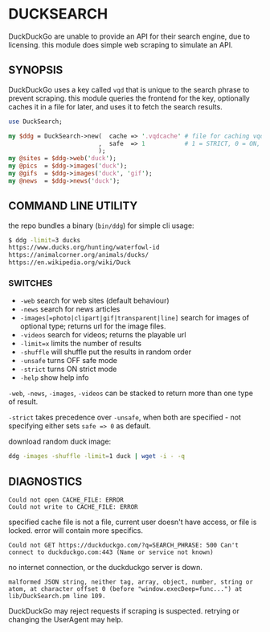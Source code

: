 # DUCKSEARCH

DuckDuckGo are unable to provide an API for their search engine, due to
licensing. this module does simple web scraping to simulate an API.

## SYNOPSIS

DuckDuckGo uses a key called `vqd` that is unique to the search phrase to
prevent scraping. this module queries the frontend for the key, optionally
caches it in a file for later, and uses it to fetch the search results.

```perl
use DuckSearch;

my $ddg = DuckSearch->new(  cache => '.vqdcache' # file for caching vqds
                         ,  safe  => 1           # 1 = STRICT, 0 = ON, -1 = OFF
                         );
my @sites = $ddg->web('duck');
my @pics  = $ddg->images('duck');
my @gifs  = $ddg->images('duck', 'gif');
my @news  = $ddg->news('duck');
```

## COMMAND LINE UTILITY

the repo bundles a binary (`bin/ddg`) for simple cli usage:

```sh
$ ddg -limit=3 ducks
https://www.ducks.org/hunting/waterfowl-id
https://animalcorner.org/animals/ducks/
https://en.wikipedia.org/wiki/Duck
```

### SWITCHES

- `-web` search for web sites (default behaviour)
- `-news` search for news articles
- `-images[=photo|clipart|gif|transparent|line]` search for images of optional
  type; returns url for the image files.
- `-videos` search for videos; returns the playable url
- `-limit=x` limits the number of results
- `-shuffle` will shuffle put the results in random order
- `-unsafe` turns OFF safe mode
- `-strict` turns ON strict mode
- `-help` show help info

`-web`, `-news`, `-images`, `-videos` can be stacked to return more than one
type of result.

`-strict` takes precedence over `-unsafe`, when both are specified - not
specifying either sets `safe => 0` as default.

download random duck image:

```sh
ddg -images -shuffle -limit=1 duck | wget -i - -q
```

## DIAGNOSTICS

```
Could not open CACHE_FILE: ERROR
Could not write to CACHE_FILE: ERROR
```

specified cache file is not a file, current user doesn't have access, or file
is locked. error will contain more specifics.

```
Could not GET https://duckduckgo.com/?q=SEARCH_PHRASE: 500 Can't connect to duckduckgo.com:443 (Name or service not known)
```

no internet connection, or the duckduckgo server is down.

```
malformed JSON string, neither tag, array, object, number, string or atom, at character offset 0 (before "window.execDeep=func...") at lib/DuckSearch.pm line 109.
```

DuckDuckGo may reject requests if scraping is suspected. retrying or changing
the UserAgent may help.

